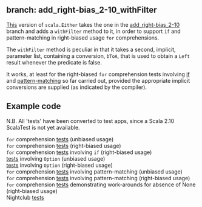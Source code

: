 branch: add_right-bias_2-10_withFilter
--------------------------------------

[This](/robcd/scala-either-proj-map-returns-proj/blob/add_right-bias_2-10_withFilter/src/main/scala/Either.scala)
version of `scala.Either` takes the one in the
[add_right-bias_2-10](/robcd/scala-either-proj-map-returns-proj/blob/add_right-bias_2-10)
branch and adds a `withFilter` method to it, in order to support `if` and
pattern-matching in right-biased usage `for` comprehensions.

The `withFilter` method is peculiar in that it takes a second,
implicit, parameter list, containing a conversion, `bToA`, that is used
to obtain a `Left` result whenever the predicate is false.

It works, at least for the right-biased `for` comprehension tests
involving [if]() and [pattern-matching]() so far carried out, provided
the appropriate implicit conversions are supplied (as indicated by the compiler).

Example code
------------

N.B. All 'tests' have been converted to test apps, since a Scala 2.10
ScalaTest is not yet available.

`for` comprehension [tests](/robcd/scala-either-proj-map-returns-proj/blob/add_right-bias_2-10_withFilter/src/test/scala/unbiased_Tests.scala) (unbiased usage)  
`for` comprehension [tests](/robcd/scala-either-proj-map-returns-proj/blob/add_right-bias_2-10_withFilter/src/test/scala/rightbiased_Tests.scala) (right-biased usage)  
`for` comprehension [tests](/robcd/scala-either-proj-map-returns-proj/blob/add_right-bias_2-10_withFilter/src/test/scala/rightbiased_Tests_with_if.scala) involving `if` (right-biased usage)  
[tests](/robcd/scala-either-proj-map-returns-proj/blob/add_right-bias_2-10_withFilter/src/test/scala/unbiased_TestsInvolvingOption.scala) involving `Option` (unbiased usage)  
[tests](/robcd/scala-either-proj-map-returns-proj/blob/add_right-bias_2-10_withFilter/src/test/scala/rightbiased_TestsInvolvingOption.scala) involving `Option` (right-biased usage)  
`for` comprehension [tests](/robcd/scala-either-proj-map-returns-proj/blob/add_right-bias_2-10_withFilter/src/test/scala/unbiased_PatternMatchingTests.scala) involving pattern-matching (unbiased usage)  
`for` comprehension [tests](/robcd/scala-either-proj-map-returns-proj/blob/add_right-bias_2-10_withFilter/src/test/scala/rightbiased_PatternMatchingTests.scala) involving pattern-matching (right-biased usage)  
`for` comprehension [tests](/robcd/scala-either-proj-map-returns-proj/blob/add_right-bias_2-10_withFilter/src/test/scala/RexsTests.scala) demonstrating work-arounds for absence of None (right-biased usage)  
Nightclub [tests](/robcd/scala-either-proj-map-returns-proj/blob/add_right-bias_2-10_withFilter/src/test/scala/nightclub_tests.scala)
